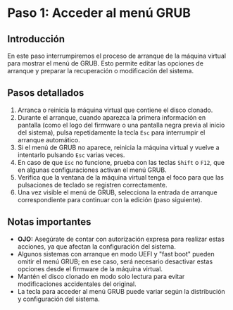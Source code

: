 # Paso 1: Acceder al menú GRUB

## Introducción  
En este paso interrumpiremos el proceso de arranque de la máquina virtual para mostrar el menú de GRUB. Esto permite editar las opciones de arranque y preparar la recuperación o modificación del sistema.

## Pasos detallados

1. Arranca o reinicia la máquina virtual que contiene el disco clonado.
2. Durante el arranque, cuando aparezca la primera información en pantalla (como el logo del firmware o una pantalla negra previa al inicio del sistema), pulsa repetidamente la tecla `Esc` para interrumpir el arranque automático.
3. Si el menú de GRUB no aparece, reinicia la máquina virtual y vuelve a intentarlo pulsando `Esc` varias veces.
4. En caso de que `Esc` no funcione, prueba con las teclas `Shift` o `F12`, que en algunas configuraciones activan el menú GRUB.
5. Verifica que la ventana de la máquina virtual tenga el foco para que las pulsaciones de teclado se registren correctamente.
6. Una vez visible el menú de GRUB, selecciona la entrada de arranque correspondiente para continuar con la edición (paso siguiente).

## Notas importantes

- **OJO:** Asegúrate de contar con autorización expresa para realizar estas acciones, ya que afectan la configuración del sistema.
- Algunos sistemas con arranque en modo UEFI y "fast boot" pueden omitir el menú GRUB; en ese caso, será necesario desactivar estas opciones desde el firmware de la máquina virtual.
- Mantén el disco clonado en modo solo lectura para evitar modificaciones accidentales del original.
- La tecla para acceder al menú GRUB puede variar según la distribución y configuración del sistema.
